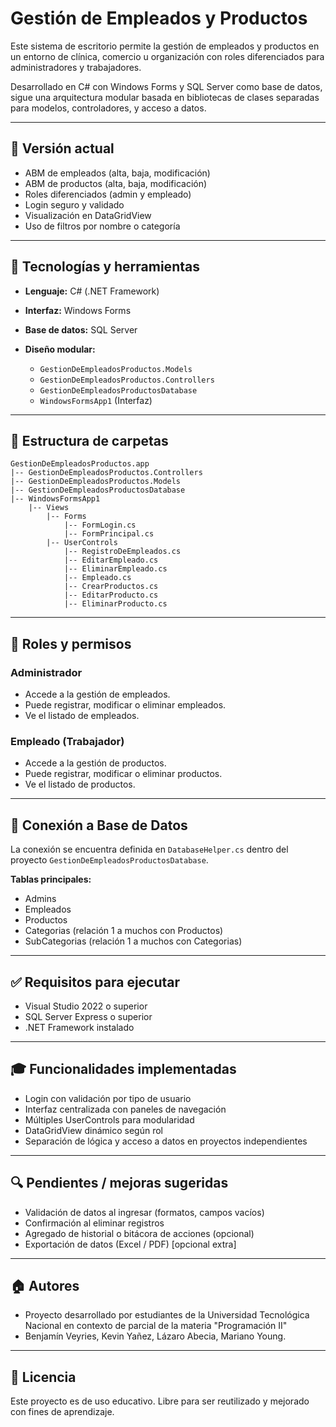 # Gestión de Empleados y Productos

Este sistema de escritorio permite la gestión de empleados y productos en un entorno de clínica, comercio u organización con roles diferenciados para administradores y trabajadores.

Desarrollado en C# con Windows Forms y SQL Server como base de datos, sigue una arquitectura modular basada en bibliotecas de clases separadas para modelos, controladores, y acceso a datos.

---

## 📅 Versión actual

* ABM de empleados (alta, baja, modificación)
* ABM de productos (alta, baja, modificación)
* Roles diferenciados (admin y empleado)
* Login seguro y validado
* Visualización en DataGridView
* Uso de filtros por nombre o categoría

---

## 🚀 Tecnologías y herramientas

* **Lenguaje:** C# (.NET Framework)
* **Interfaz:** Windows Forms
* **Base de datos:** SQL Server
* **Diseño modular:**

  * `GestionDeEmpleadosProductos.Models`
  * `GestionDeEmpleadosProductos.Controllers`
  * `GestionDeEmpleadosProductosDatabase`
  * `WindowsFormsApp1` (Interfaz)

---

## 📂 Estructura de carpetas

```
GestionDeEmpleadosProductos.app
|-- GestionDeEmpleadosProductos.Controllers
|-- GestionDeEmpleadosProductos.Models
|-- GestionDeEmpleadosProductosDatabase
|-- WindowsFormsApp1
    |-- Views
        |-- Forms
            |-- FormLogin.cs
            |-- FormPrincipal.cs
        |-- UserControls
            |-- RegistroDeEmpleados.cs
            |-- EditarEmpleado.cs
            |-- EliminarEmpleado.cs
            |-- Empleado.cs
            |-- CrearProductos.cs
            |-- EditarProducto.cs
            |-- EliminarProducto.cs
```

---

## 🔑 Roles y permisos

### Administrador

* Accede a la gestión de empleados.
* Puede registrar, modificar o eliminar empleados.
* Ve el listado de empleados.

### Empleado (Trabajador)

* Accede a la gestión de productos.
* Puede registrar, modificar o eliminar productos.
* Ve el listado de productos.

---

## 🔗 Conexión a Base de Datos

La conexión se encuentra definida en `DatabaseHelper.cs` dentro del proyecto `GestionDeEmpleadosProductosDatabase`.

**Tablas principales:**

* Admins
* Empleados
* Productos
* Categorias (relación 1 a muchos con Productos)
* SubCategorias (relación 1 a muchos con Categorias)

---

## ✅ Requisitos para ejecutar

* Visual Studio 2022 o superior
* SQL Server Express o superior
* .NET Framework instalado

---

## 🎓 Funcionalidades implementadas

* Login con validación por tipo de usuario
* Interfaz centralizada con paneles de navegación
* Múltiples UserControls para modularidad
* DataGridView dinámico según rol
* Separación de lógica y acceso a datos en proyectos independientes

---

## 🔍 Pendientes / mejoras sugeridas

* Validación de datos al ingresar (formatos, campos vacíos)
* Confirmación al eliminar registros
* Agregado de historial o bitácora de acciones (opcional)
* Exportación de datos (Excel / PDF) \[opcional extra]

---

## 🏠 Autores

* Proyecto desarrollado por estudiantes de la Universidad Tecnológica Nacional en contexto de parcial de la materia "Programación II"
* Benjamín Veyries, Kevin Yañez, Lázaro Abecia, Mariano Young.

---

## 📃 Licencia

Este proyecto es de uso educativo. Libre para ser reutilizado y mejorado con fines de aprendizaje.
